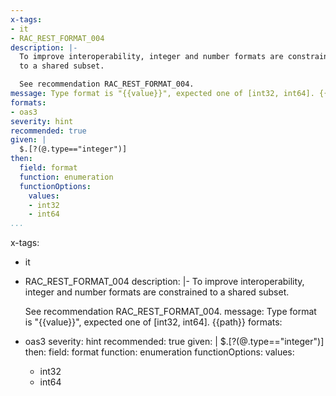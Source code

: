 ---
x-tags:
- it
- RAC_REST_FORMAT_004
description: |-
  To improve interoperability, integer and number formats are constrained
  to a shared subset.

  See recommendation RAC_REST_FORMAT_004.
message: Type format is "{{value}}", expected one of [int32, int64]. {{path}}
formats:
- oas3
severity: hint
recommended: true
given: |
  $.[?(@.type=="integer")]
then:
  field: format
  function: enumeration
  functionOptions:
    values:
    - int32
    - int64
...x-tags:
- it
- RAC_REST_FORMAT_004
description: |-
  To improve interoperability, integer and number formats are constrained
  to a shared subset.

  See recommendation RAC_REST_FORMAT_004.
message: Type format is "{{value}}", expected one of [int32, int64]. {{path}}
formats:
- oas3
severity: hint
recommended: true
given: |
  $.[?(@.type=="integer")]
then:
  field: format
  function: enumeration
  functionOptions:
    values:
    - int32
    - int64